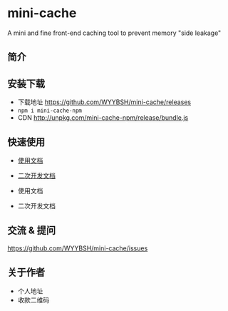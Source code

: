 # mini-cache
A mini and fine front-end caching tool to prevent memory "side leakage"

## 简介

## 安装下载

- 下载地址 https://github.com/WYYBSH/mini-cache/releases
- `npm i mini-cache-npm`
- CDN http://unpkg.com/mini-cache-npm/release/bundle.js

## 快速使用

 - [使用文档](./doc/use/README.md)
 - [二次开发文档](./doc/dev/README.md)

- 使用文档
- 二次开发文档

## 交流 & 提问
https://github.com/WYYBSH/mini-cache/issues 

## 关于作者

- 个人地址
- 收款二维码